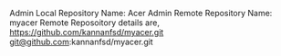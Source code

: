 Admin Local Repository Name: Acer
Admin Remote Repository Name: myacer
Remote Reposoitory details are, https://github.com/kannanfsd/myacer.git
				git@github.com:kannanfsd/myacer.git
